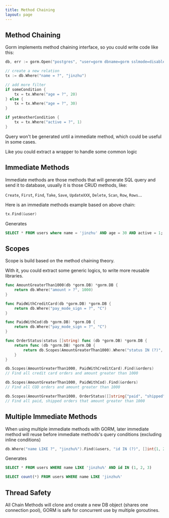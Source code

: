 ```yaml
---
title: Method Chaining
layout: page
---
```


## Method Chaining

Gorm implements method chaining interface, so you could write code like this:

```go
db, err := gorm.Open("postgres", "user=gorm dbname=gorm sslmode=disable")

// create a new relation
tx := db.Where("name = ?", "jinzhu")

// add more filter
if someCondition {
    tx = tx.Where("age = ?", 20)
} else {
    tx = tx.Where("age = ?", 30)
}

if yetAnotherCondition {
    tx = tx.Where("active = ?", 1)
}
```

Query won't be generated until a immediate method, which could be useful in some cases.

Like you could extract a wrapper to handle some common logic

## Immediate Methods

Immediate methods are those methods that will generate SQL query and send it to database, usually it is those CRUD methods, like:

`Create`, `First`, `Find`, `Take`, `Save`, `UpdateXXX`, `Delete`, `Scan`, `Row`, `Rows`...

Here is an immediate methods example based on above chain:

```go
tx.Find(&user)
```

Generates

```sql
SELECT * FROM users where name = 'jinzhu' AND age = 30 AND active = 1;
```

## Scopes

Scope is build based on the method chaining theory.

With it, you could extract some generic logics, to write more reusable libraries.

```go
func AmountGreaterThan1000(db *gorm.DB) *gorm.DB {
    return db.Where("amount > ?", 1000)
}

func PaidWithCreditCard(db *gorm.DB) *gorm.DB {
    return db.Where("pay_mode_sign = ?", "C")
}

func PaidWithCod(db *gorm.DB) *gorm.DB {
    return db.Where("pay_mode_sign = ?", "C")
}

func OrderStatus(status []string) func (db *gorm.DB) *gorm.DB {
    return func (db *gorm.DB) *gorm.DB {
        return db.Scopes(AmountGreaterThan1000).Where("status IN (?)", status)
    }
}

db.Scopes(AmountGreaterThan1000, PaidWithCreditCard).Find(&orders)
// Find all credit card orders and amount greater than 1000

db.Scopes(AmountGreaterThan1000, PaidWithCod).Find(&orders)
// Find all COD orders and amount greater than 1000

db.Scopes(AmountGreaterThan1000, OrderStatus([]string{"paid", "shipped"})).Find(&orders)
// Find all paid, shipped orders that amount greater than 1000
```

## Multiple Immediate Methods

When using multiple immediate methods with GORM, later immediate method will reuse before immediate methods's query conditions (excluding inline conditions)

```go
db.Where("name LIKE ?", "jinzhu%").Find(&users, "id IN (?)", []int{1, 2, 3}).Count(&count)
```

Generates

```sql
SELECT * FROM users WHERE name LIKE 'jinzhu%' AND id IN (1, 2, 3)

SELECT count(*) FROM users WHERE name LIKE 'jinzhu%'
```

## Thread Safety

All Chain Methods will clone and create a new DB object (shares one connection pool), GORM is safe for concurrent use by multiple goroutines.
